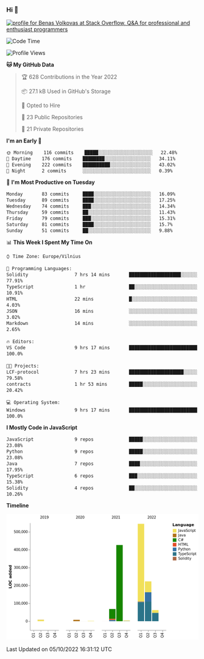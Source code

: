 ### Hi 👋
<a href="https://stackoverflow.com/users/14954249/benas-volkovas"><img src="https://stackoverflow.com/users/flair/14954249.png?theme=dark" width="208" height="58" alt="profile for Benas Volkovas at Stack Overflow, Q&amp;A for professional and enthusiast programmers" title="profile for Benas Volkovas at Stack Overflow, Q&amp;A for professional and enthusiast programmers"></a>

<!--START_SECTION:waka-->
![Code Time](http://img.shields.io/badge/Code%20Time-964%20hrs%2010%20mins-blue)

![Profile Views](http://img.shields.io/badge/Profile%20Views-0-blue)

**🐱 My GitHub Data** 

> 🏆 628 Contributions in the Year 2022
 > 
> 📦 27.1 kB Used in GitHub's Storage 
 > 
> 💼 Opted to Hire
 > 
> 📜 23 Public Repositories 
 > 
> 🔑 21 Private Repositories  
 > 
**I'm an Early 🐤** 

```text
🌞 Morning    116 commits    █████░░░░░░░░░░░░░░░░░░░░   22.48% 
🌆 Daytime    176 commits    ████████░░░░░░░░░░░░░░░░░   34.11% 
🌃 Evening    222 commits    ██████████░░░░░░░░░░░░░░░   43.02% 
🌙 Night      2 commits      ░░░░░░░░░░░░░░░░░░░░░░░░░   0.39%

```
📅 **I'm Most Productive on Tuesday** 

```text
Monday       83 commits     ████░░░░░░░░░░░░░░░░░░░░░   16.09% 
Tuesday      89 commits     ████░░░░░░░░░░░░░░░░░░░░░   17.25% 
Wednesday    74 commits     ███░░░░░░░░░░░░░░░░░░░░░░   14.34% 
Thursday     59 commits     ██░░░░░░░░░░░░░░░░░░░░░░░   11.43% 
Friday       79 commits     ███░░░░░░░░░░░░░░░░░░░░░░   15.31% 
Saturday     81 commits     ████░░░░░░░░░░░░░░░░░░░░░   15.7% 
Sunday       51 commits     ██░░░░░░░░░░░░░░░░░░░░░░░   9.88%

```


📊 **This Week I Spent My Time On** 

```text
⌚︎ Time Zone: Europe/Vilnius

💬 Programming Languages: 
Solidity                 7 hrs 14 mins       ███████████████████░░░░░░   77.91% 
TypeScript               1 hr                ██░░░░░░░░░░░░░░░░░░░░░░░   10.91% 
HTML                     22 mins             █░░░░░░░░░░░░░░░░░░░░░░░░   4.03% 
JSON                     16 mins             ░░░░░░░░░░░░░░░░░░░░░░░░░   3.02% 
Markdown                 14 mins             ░░░░░░░░░░░░░░░░░░░░░░░░░   2.65%

🔥 Editors: 
VS Code                  9 hrs 17 mins       █████████████████████████   100.0%

🐱‍💻 Projects: 
LCF-protocol             7 hrs 23 mins       ████████████████████░░░░░   79.58% 
contracts                1 hr 53 mins        █████░░░░░░░░░░░░░░░░░░░░   20.42%

💻 Operating System: 
Windows                  9 hrs 17 mins       █████████████████████████   100.0%

```

**I Mostly Code in JavaScript** 

```text
JavaScript               9 repos             █████░░░░░░░░░░░░░░░░░░░░   23.08% 
Python                   9 repos             █████░░░░░░░░░░░░░░░░░░░░   23.08% 
Java                     7 repos             ████░░░░░░░░░░░░░░░░░░░░░   17.95% 
TypeScript               6 repos             ███░░░░░░░░░░░░░░░░░░░░░░   15.38% 
Solidity                 4 repos             ██░░░░░░░░░░░░░░░░░░░░░░░   10.26%

```


**Timeline**

![Chart not found](https://raw.githubusercontent.com/BenasVolkovas/BenasVolkovas/main/charts/bar_graph.png) 


 Last Updated on 05/10/2022 16:31:12 UTC
<!--END_SECTION:waka-->
